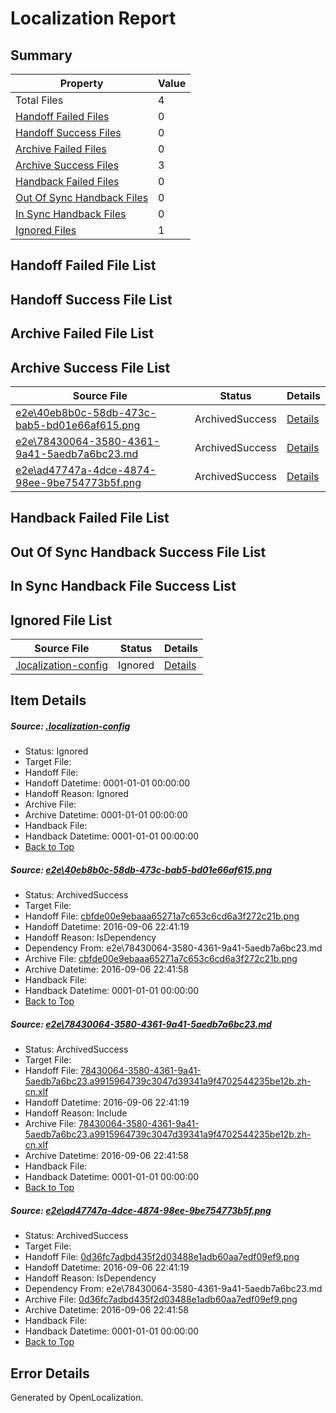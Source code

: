 # <a name='report-top'></a> Localization Report

## Summary
 Property | Value 
 -------- | ----- 
 Total Files | 4
[ Handoff Failed Files ](#handoff-failed-list)| 0
[ Handoff Success Files ](#handoff-success-list)| 0
[ Archive Failed Files ](#archive-failed-list)| 0
[ Archive Success Files ](#archive-success-list)| 3
[ Handback Failed Files ](#handback-failed-list)| 0
[ Out Of Sync Handback Files ](#outofsync-handback-success-list)| 0
[ In Sync Handback Files ](#insync-handback-success-list)| 0
[ Ignored Files ](#ignored-list)| 1

## <a name='handoff-failed-list'></a> Handoff Failed File List

## <a name='handoff-success-list'></a> Handoff Success File List

## <a name='archive-failed-list'></a> Archive Failed File List

## <a name='archive-success-list'></a> Archive Success File List
 Source File | Status | Details 
 ----------- | ------ | ------- 
 [e2e\40eb8b0c-58db-473c-bab5-bd01e66af615.png](https://github.com/OpenLocalizationTestOrg/ol-test0/blob/2ddbad4ed4339ec9d73fdebbbe14a39d1b0b1cea/e2e/40eb8b0c-58db-473c-bab5-bd01e66af615.png) | ArchivedSuccess | [Details](#cbfde00e9ebaaa65271a7c653c6cd6a3f272c21b1)
 [e2e\78430064-3580-4361-9a41-5aedb7a6bc23.md](https://github.com/OpenLocalizationTestOrg/ol-test0/blob/2ddbad4ed4339ec9d73fdebbbe14a39d1b0b1cea/e2e/78430064-3580-4361-9a41-5aedb7a6bc23.md) | ArchivedSuccess | [Details](#51dae950354c96faec1f64071d560b886b1ef09e2)
 [e2e\ad47747a-4dce-4874-98ee-9be754773b5f.png](https://github.com/OpenLocalizationTestOrg/ol-test0/blob/2ddbad4ed4339ec9d73fdebbbe14a39d1b0b1cea/e2e/ad47747a-4dce-4874-98ee-9be754773b5f.png) | ArchivedSuccess | [Details](#0d36fc7adbd435f2d03488e1adb60aa7edf09ef93)

## <a name='handback-failed-list'></a> Handback Failed File List

## <a name='outofsync-handback-success-list'></a> Out Of Sync Handback Success File List

## <a name='insync-handback-success-list'></a> In Sync Handback File Success List

## <a name='ignored-list'></a> Ignored File List
 Source File | Status | Details 
 ----------- | ------ | ------- 
 [.localization-config](https://github.com/OpenLocalizationTestOrg/ol-test0/blob/2ddbad4ed4339ec9d73fdebbbe14a39d1b0b1cea/.localization-config) | Ignored | [Details](#3d4f252ac210baf56311d7e97dcc2db10974dbd20)

## Item Details
##### <a name='3d4f252ac210baf56311d7e97dcc2db10974dbd20'></a> Source: [.localization-config](https://github.com/OpenLocalizationTestOrg/ol-test0/blob/2ddbad4ed4339ec9d73fdebbbe14a39d1b0b1cea/.localization-config)
* Status: Ignored
* Target File: 
* Handoff File: 
* Handoff Datetime: 0001-01-01 00:00:00
* Handoff Reason: Ignored
* Archive File: 
* Archive Datetime: 0001-01-01 00:00:00
* Handback File: 
* Handback Datetime: 0001-01-01 00:00:00
* [Back to Top](#report-top)

##### <a name='cbfde00e9ebaaa65271a7c653c6cd6a3f272c21b1'></a> Source: [e2e\40eb8b0c-58db-473c-bab5-bd01e66af615.png](https://github.com/OpenLocalizationTestOrg/ol-test0/blob/2ddbad4ed4339ec9d73fdebbbe14a39d1b0b1cea/e2e/40eb8b0c-58db-473c-bab5-bd01e66af615.png)
* Status: ArchivedSuccess
* Target File: 
* Handoff File: [cbfde00e9ebaaa65271a7c653c6cd6a3f272c21b.png](https://github.com/OpenLocalizationTestOrg/ol-test0-handoff/blob/5f749602f9c154cc4942c3511f1cba2e0b4d9201/ol-handoff/OpenLocalizationTestOrg/ol-test0-zhcn/ci/ht/cbfde00e9ebaaa65271a7c653c6cd6a3f272c21b.png)
* Handoff Datetime: 2016-09-06 22:41:19
* Handoff Reason: IsDependency
* Dependency From: e2e\78430064-3580-4361-9a41-5aedb7a6bc23.md
* Archive File: [cbfde00e9ebaaa65271a7c653c6cd6a3f272c21b.png](https://github.com/OpenLocalizationTestOrg/ol-test0-handoff/blob/3b30edbe1d8f38d35292ed645c4c6a945bd109bd/ol-archive/OpenLocalizationTestOrg/ol-test0-zhcn/ci/ht/cbfde00e9ebaaa65271a7c653c6cd6a3f272c21b.png)
* Archive Datetime: 2016-09-06 22:41:58
* Handback File: 
* Handback Datetime: 0001-01-01 00:00:00
* [Back to Top](#report-top)

##### <a name='51dae950354c96faec1f64071d560b886b1ef09e2'></a> Source: [e2e\78430064-3580-4361-9a41-5aedb7a6bc23.md](https://github.com/OpenLocalizationTestOrg/ol-test0/blob/2ddbad4ed4339ec9d73fdebbbe14a39d1b0b1cea/e2e/78430064-3580-4361-9a41-5aedb7a6bc23.md)
* Status: ArchivedSuccess
* Target File: 
* Handoff File: [78430064-3580-4361-9a41-5aedb7a6bc23.a9915964739c3047d39341a9f4702544235be12b.zh-cn.xlf](https://github.com/OpenLocalizationTestOrg/ol-test0-handoff/blob/5f749602f9c154cc4942c3511f1cba2e0b4d9201/ol-handoff/OpenLocalizationTestOrg/ol-test0-zhcn/ci/ht/78430064-3580-4361-9a41-5aedb7a6bc23.a9915964739c3047d39341a9f4702544235be12b.zh-cn.xlf)
* Handoff Datetime: 2016-09-06 22:41:19
* Handoff Reason: Include
* Archive File: [78430064-3580-4361-9a41-5aedb7a6bc23.a9915964739c3047d39341a9f4702544235be12b.zh-cn.xlf](https://github.com/OpenLocalizationTestOrg/ol-test0-handoff/blob/3b30edbe1d8f38d35292ed645c4c6a945bd109bd/ol-archive/OpenLocalizationTestOrg/ol-test0-zhcn/ci/ht/78430064-3580-4361-9a41-5aedb7a6bc23.a9915964739c3047d39341a9f4702544235be12b.zh-cn.xlf)
* Archive Datetime: 2016-09-06 22:41:58
* Handback File: 
* Handback Datetime: 0001-01-01 00:00:00
* [Back to Top](#report-top)

##### <a name='0d36fc7adbd435f2d03488e1adb60aa7edf09ef93'></a> Source: [e2e\ad47747a-4dce-4874-98ee-9be754773b5f.png](https://github.com/OpenLocalizationTestOrg/ol-test0/blob/2ddbad4ed4339ec9d73fdebbbe14a39d1b0b1cea/e2e/ad47747a-4dce-4874-98ee-9be754773b5f.png)
* Status: ArchivedSuccess
* Target File: 
* Handoff File: [0d36fc7adbd435f2d03488e1adb60aa7edf09ef9.png](https://github.com/OpenLocalizationTestOrg/ol-test0-handoff/blob/5f749602f9c154cc4942c3511f1cba2e0b4d9201/ol-handoff/OpenLocalizationTestOrg/ol-test0-zhcn/ci/ht/0d36fc7adbd435f2d03488e1adb60aa7edf09ef9.png)
* Handoff Datetime: 2016-09-06 22:41:19
* Handoff Reason: IsDependency
* Dependency From: e2e\78430064-3580-4361-9a41-5aedb7a6bc23.md
* Archive File: [0d36fc7adbd435f2d03488e1adb60aa7edf09ef9.png](https://github.com/OpenLocalizationTestOrg/ol-test0-handoff/blob/3b30edbe1d8f38d35292ed645c4c6a945bd109bd/ol-archive/OpenLocalizationTestOrg/ol-test0-zhcn/ci/ht/0d36fc7adbd435f2d03488e1adb60aa7edf09ef9.png)
* Archive Datetime: 2016-09-06 22:41:58
* Handback File: 
* Handback Datetime: 0001-01-01 00:00:00
* [Back to Top](#report-top)


## Error Details

Generated by OpenLocalization.
